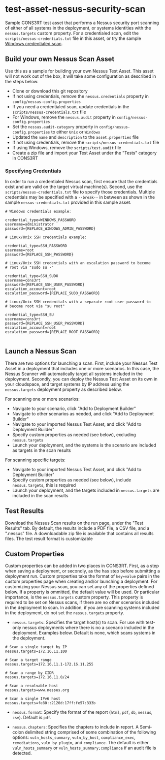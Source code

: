 # test-asset-nessus-security-scan

Sample CONS3RT test asset that performs a Nessus security port scanning 
of either of all systems in the deployment, or systems identities with the 
`nessus.targets` custom property.  For a credentialed scan, edit the
`scripts/nessus-credentials.txt` file in this asset, or try the sample 
[Windows credentialed scan](https://github.com/cons3rt/test-asset-nessus-windows-credentialed-scan).  

## Build your own Nessus Scan Asset

Use this as a sample for building your own Nessus Test Asset.  This 
asset will not work out of the box, it will take some configuration as 
described in the steps below.  

* Clone or download this git repository
* If not using credentials, remove the `nessus.credentials` property in `config/nessus-config.properties`
* If you need a credentialed scan, update credentials in the `scripts/nessus-credentials.txt` file
* For Windows, remove the `nessus.audit` property in `config/nessus-config.properties`
* Set the `nessus.audit-category` property in `config/nessus-config.properties` to either `Unix` or `Windows`
* Updated the `name` and `description` to the `asset.properties` file
* If not using credentials, remove the `scripts/nessus-credentials.txt` file
* If using Windows, remove the `scripts/test.audit` file
* Create a zip file and import your Test Asset under the "Tests" category in CONS3RT

### Specifying Credentials

In order to run a credentialed Nessus scan, first ensure that the credentials 
exist and are valid on the target virtual machine(s).  Second, use the 
`scripts/nessus-credentials.txt` file to specify those credentials.  Multiple 
credentials may be specified with a `--break--` in between as shown in the 
sample `nessus-credentials.txt` provided in this sample asset.

```
# Windows credentials example:

credential_type=WINDOWS_PASSWORD
username=administrator
password={REPLACE_WINDOWS_ADMIN_PASSWORD}

# Linux/Unix SSH credentials example:

credential_type=SSH_PASSWORD
username=root
password={REPLACE_SSH_PASSWORD}

# Linux/Unix SSH credentials with an escalation password to become 
# root via "sudo su -"

credential_type=SSH_SUDO
username=cons3rt
password={REPLACE_SSH_USER_PASSWORD}
escalation_account=root
escalation_password={REPLACE_SUDO_PASSWORD}

# Linux/Unix SSH credenitals with a separate root user password to
# become root via "su root"

credential_type=SSH_SU
username=cons3rt
password={REPLACE_SSH_USER_PASSWORD}
escalation_account=root
escalation_password={REPLACE_ROOT_PASSWORD}


```

## Launch a Nessus Scan

There are two options for launching a scan.  First, include your Nessus Test
Asset in a deployment that includes one or more scenarios.  In this case, the 
Nessus Scanner will automatically target all systems included in the 
deployment.  Secondly, you can deploy the Nessus Test Asset on its own in 
your cloudspace, and target systems by IP address using the `nessus.targets` 
deployment property as described below.

For scanning one or more scenarios:

* Navigate to your scenario, click "Add to Deployment Builder"
* Navigate to other scenarios as needed, and click "Add to Deployment Builder"
* Navigate to your imported Nessus Test Asset, and click "Add to Deployment Builder"
* Specify custom properties as needed (see below), excluding `nessus.targets`
* Launch your deployment, and the systems is the scenario are included as targets in the scan results

For scanning specific targets:

* Navigate to your imported Nessus Test Asset, and click "Add to Deployment Builder"
* Specify custom properties as needed (see below), include `nessus.targets`, this is required
* Launch your deployment, and the targets included in `nessus.targets` are included in the scan results

## Test Results

Download the Nessus Scan results on the run page, under the "Test Results" tab.
By default, the results include a PDF file, a CSV file, and a ".nessus" file. 
A downloadable zip file is available that contains all results files.  The 
test result format is customizable 

## Custom Properties

Custom properties can be added in two places in CONS3RT.  First, as a step when saving
a deployment, or secondly, as the has step before submitting a deployment run.
Custom properties take the format of `key=value` pairs in the custom properties 
page when creating and/or launching a deployment.  For customizing your Nessus 
scan, you can set any of the properties defined below.  If a property is ommitted, 
the default value will be used.  Or particular importance, is the `nessus.targets` 
custom property.  This property is required to be set on Nessus scans, if there 
are no other scenarios included in the deployment to scan.  In addition, if you 
are scanning systems included in the deployment, do not set the `nessus.targets` 
property.

* `nessus.targets`: Specifies the target host(s) to scan. For use with test-only 
nessus deployments where there is no a scenario included in the deployment. Examples 
below.  Default is none, which scans systems in the deployment.

```
# Scan a single target by IP
nessus.targets=172.16.11.100

# Scan a target range
nessus.targets=172.16.11.1-172.16.11.255

# Scan a range by CIDR
nessus.targets=172.16.11.0/24

# Scan a resolvable host
nessus.targets=www.nessus.org

# Scan a single IPv6 host
nessus.targets=fe80::2120d:17ff:fe57:333b
```

* `nessus.format`: Specify the format of the report (`html`, `pdf`, `db`, `nessus`, 
`csv`).  Default is `pdf`.

* `nessus.chapters`: Specifies the chapters to include in report. A Semi-colon delimited 
string comprised of some combination of the following options: `vuln_hosts_summary`, 
`vuln_by_host`, `compliance_exec`, `remediations`, `vuln_by_plugin`, and `compliance`.
The default is either `vuln_hosts_summary` or `vuln_hosts_summary;compliance` if an 
audit file is detected.
